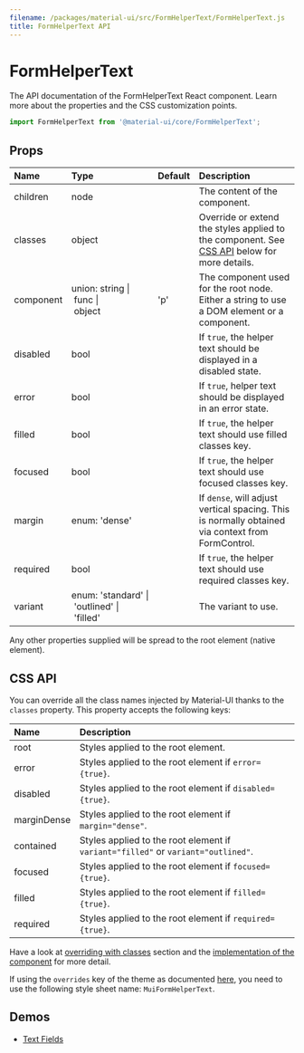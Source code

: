 ```yaml
---
filename: /packages/material-ui/src/FormHelperText/FormHelperText.js
title: FormHelperText API
---
```


<!--- This documentation is automatically generated, do not try to edit it. -->

# FormHelperText

<p class="description">The API documentation of the FormHelperText React component. Learn more about the properties and the CSS customization points.</p>

```js
import FormHelperText from '@material-ui/core/FormHelperText';
```



## Props

| Name | Type | Default | Description |
|:-----|:-----|:--------|:------------|
| <span class="prop-name">children</span> | <span class="prop-type">node |   | The content of the component. |
| <span class="prop-name">classes</span> | <span class="prop-type">object |   | Override or extend the styles applied to the component. See [CSS API](#css-api) below for more details. |
| <span class="prop-name">component</span> | <span class="prop-type">union:&nbsp;string&nbsp;&#124;<br>&nbsp;func&nbsp;&#124;<br>&nbsp;object<br> | <span class="prop-default">'p'</span> | The component used for the root node. Either a string to use a DOM element or a component. |
| <span class="prop-name">disabled</span> | <span class="prop-type">bool |   | If `true`, the helper text should be displayed in a disabled state. |
| <span class="prop-name">error</span> | <span class="prop-type">bool |   | If `true`, helper text should be displayed in an error state. |
| <span class="prop-name">filled</span> | <span class="prop-type">bool |   | If `true`, the helper text should use filled classes key. |
| <span class="prop-name">focused</span> | <span class="prop-type">bool |   | If `true`, the helper text should use focused classes key. |
| <span class="prop-name">margin</span> | <span class="prop-type">enum:&nbsp;'dense'<br> |   | If `dense`, will adjust vertical spacing. This is normally obtained via context from FormControl. |
| <span class="prop-name">required</span> | <span class="prop-type">bool |   | If `true`, the helper text should use required classes key. |
| <span class="prop-name">variant</span> | <span class="prop-type">enum:&nbsp;'standard'&nbsp;&#124;<br>&nbsp;'outlined'&nbsp;&#124;<br>&nbsp;'filled'<br> |   | The variant to use. |

Any other properties supplied will be spread to the root element (native element).

## CSS API

You can override all the class names injected by Material-UI thanks to the `classes` property.
This property accepts the following keys:


| Name | Description |
|:-----|:------------|
| <span class="prop-name">root</span> | Styles applied to the root element.
| <span class="prop-name">error</span> | Styles applied to the root element if `error={true}`.
| <span class="prop-name">disabled</span> | Styles applied to the root element if `disabled={true}`.
| <span class="prop-name">marginDense</span> | Styles applied to the root element if `margin="dense"`.
| <span class="prop-name">contained</span> | Styles applied to the root element if `variant="filled"` or `variant="outlined"`.
| <span class="prop-name">focused</span> | Styles applied to the root element if `focused={true}`.
| <span class="prop-name">filled</span> | Styles applied to the root element if `filled={true}`.
| <span class="prop-name">required</span> | Styles applied to the root element if `required={true}`.

Have a look at [overriding with classes](/customization/overrides/#overriding-with-classes) section
and the [implementation of the component](https://github.com/mui-org/material-ui/tree/master/packages/material-ui/src/FormHelperText/FormHelperText.js)
for more detail.

If using the `overrides` key of the theme as documented
[here](/customization/themes#customizing-all-instances-of-a-component-type),
you need to use the following style sheet name: `MuiFormHelperText`.

## Demos

- [Text Fields](/demos/text-fields/)

